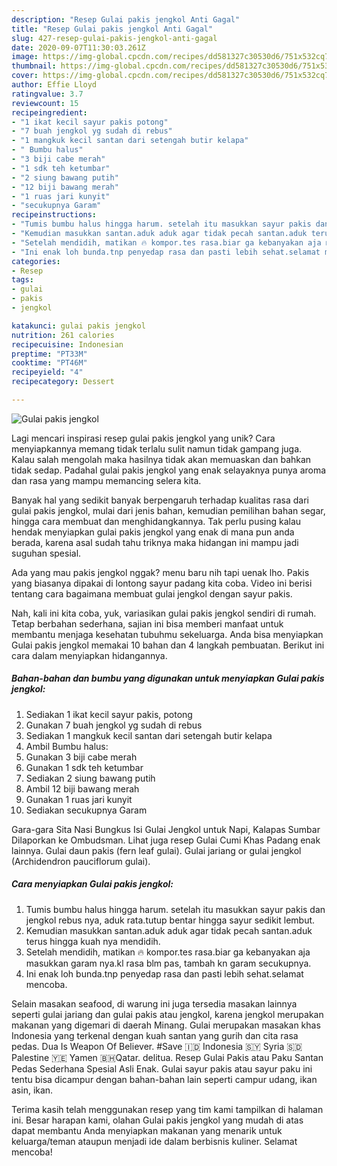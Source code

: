 ```yaml
---
description: "Resep Gulai pakis jengkol Anti Gagal"
title: "Resep Gulai pakis jengkol Anti Gagal"
slug: 427-resep-gulai-pakis-jengkol-anti-gagal
date: 2020-09-07T11:30:03.261Z
image: https://img-global.cpcdn.com/recipes/dd581327c30530d6/751x532cq70/gulai-pakis-jengkol-foto-resep-utama.jpg
thumbnail: https://img-global.cpcdn.com/recipes/dd581327c30530d6/751x532cq70/gulai-pakis-jengkol-foto-resep-utama.jpg
cover: https://img-global.cpcdn.com/recipes/dd581327c30530d6/751x532cq70/gulai-pakis-jengkol-foto-resep-utama.jpg
author: Effie Lloyd
ratingvalue: 3.7
reviewcount: 15
recipeingredient:
- "1 ikat kecil sayur pakis potong"
- "7 buah jengkol yg sudah di rebus"
- "1 mangkuk kecil santan dari setengah butir kelapa"
- " Bumbu halus"
- "3 biji cabe merah"
- "1 sdk teh ketumbar"
- "2 siung bawang putih"
- "12 biji bawang merah"
- "1 ruas jari kunyit"
- "secukupnya Garam"
recipeinstructions:
- "Tumis bumbu halus hingga harum. setelah itu masukkan sayur pakis dan jengkol rebus nya, aduk rata.tutup bentar hingga sayur sedikit lembut."
- "Kemudian masukkan santan.aduk aduk agar tidak pecah santan.aduk terus hingga kuah nya mendidih."
- "Setelah mendidih, matikan 🔥 kompor.tes rasa.biar ga kebanyakan aja masukkan garam nya.kl rasa blm pas, tambah kn garam secukupnya."
- "Ini enak loh bunda.tnp penyedap rasa dan pasti lebih sehat.selamat mencoba."
categories:
- Resep
tags:
- gulai
- pakis
- jengkol

katakunci: gulai pakis jengkol 
nutrition: 261 calories
recipecuisine: Indonesian
preptime: "PT33M"
cooktime: "PT46M"
recipeyield: "4"
recipecategory: Dessert

---
```



![Gulai pakis jengkol](https://img-global.cpcdn.com/recipes/dd581327c30530d6/751x532cq70/gulai-pakis-jengkol-foto-resep-utama.jpg)

Lagi mencari inspirasi resep gulai pakis jengkol yang unik? Cara menyiapkannya memang tidak terlalu sulit namun tidak gampang juga. Kalau salah mengolah maka hasilnya tidak akan memuaskan dan bahkan tidak sedap. Padahal gulai pakis jengkol yang enak selayaknya punya aroma dan rasa yang mampu memancing selera kita.

Banyak hal yang sedikit banyak berpengaruh terhadap kualitas rasa dari gulai pakis jengkol, mulai dari jenis bahan, kemudian pemilihan bahan segar, hingga cara membuat dan menghidangkannya. Tak perlu pusing kalau hendak menyiapkan gulai pakis jengkol yang enak di mana pun anda berada, karena asal sudah tahu triknya maka hidangan ini mampu jadi suguhan spesial.

Ada yang mau pakis jengkol nggak? menu baru nih tapi uenak lho. Pakis yang biasanya dipakai di lontong sayur padang kita coba. Video ini berisi tentang cara bagaimana membuat gulai jengkol dengan sayur pakis.


Nah, kali ini kita coba, yuk, variasikan gulai pakis jengkol sendiri di rumah. Tetap berbahan sederhana, sajian ini bisa memberi manfaat untuk membantu menjaga kesehatan tubuhmu sekeluarga. Anda bisa menyiapkan Gulai pakis jengkol memakai 10 bahan dan 4 langkah pembuatan. Berikut ini cara dalam menyiapkan hidangannya.

<!--inarticleads1-->

##### Bahan-bahan dan bumbu yang digunakan untuk menyiapkan Gulai pakis jengkol:

1. Sediakan 1 ikat kecil sayur pakis, potong
1. Gunakan 7 buah jengkol yg sudah di rebus
1. Sediakan 1 mangkuk kecil santan dari setengah butir kelapa
1. Ambil  Bumbu halus:
1. Gunakan 3 biji cabe merah
1. Gunakan 1 sdk teh ketumbar
1. Sediakan 2 siung bawang putih
1. Ambil 12 biji bawang merah
1. Gunakan 1 ruas jari kunyit
1. Sediakan secukupnya Garam


Gara-gara Sita Nasi Bungkus Isi Gulai Jengkol untuk Napi, Kalapas Sumbar Dilaporkan ke Ombudsman. Lihat juga resep Gulai Cumi Khas Padang enak lainnya. Gulai daun pakis (fern leaf gulai). Gulai jariang or gulai jengkol (Archidendron pauciflorum gulai). 

<!--inarticleads2-->

##### Cara menyiapkan Gulai pakis jengkol:

1. Tumis bumbu halus hingga harum. setelah itu masukkan sayur pakis dan jengkol rebus nya, aduk rata.tutup bentar hingga sayur sedikit lembut.
1. Kemudian masukkan santan.aduk aduk agar tidak pecah santan.aduk terus hingga kuah nya mendidih.
1. Setelah mendidih, matikan 🔥 kompor.tes rasa.biar ga kebanyakan aja masukkan garam nya.kl rasa blm pas, tambah kn garam secukupnya.
1. Ini enak loh bunda.tnp penyedap rasa dan pasti lebih sehat.selamat mencoba.


Selain masakan seafood, di warung ini juga tersedia masakan lainnya seperti gulai jariang dan gulai pakis atau jengkol, karena jengkol merupakan makanan yang digemari di daerah Minang. Gulai merupakan masakan khas Indonesia yang terkenal dengan kuah santan yang gurih dan cita rasa pedas. Dua Is Weapon Of Believer. #Save 🇮🇩 Indonesia 🇸🇾 Syria 🇸🇩 Palestine 🇾🇪 Yamen 🇧🇭Qatar. delitua. Resep Gulai Pakis atau Paku Santan Pedas Sederhana Spesial Asli Enak. Gulai sayur pakis atau sayur paku ini tentu bisa dicampur dengan bahan-bahan lain seperti campur udang, ikan asin, ikan. 

Terima kasih telah menggunakan resep yang tim kami tampilkan di halaman ini. Besar harapan kami, olahan Gulai pakis jengkol yang mudah di atas dapat membantu Anda menyiapkan makanan yang menarik untuk keluarga/teman ataupun menjadi ide dalam berbisnis kuliner. Selamat mencoba!
